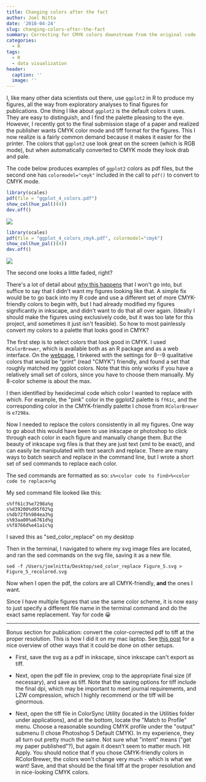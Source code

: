 ```yaml
---
title: Changing colors after the fact
author: Joel Nitta
date: '2018-04-24'
slug: changing-colors-after-the-fact
summary: Correcting for CMYK colors downstream from the original code
categories:
  - R
tags:
  - R
  - data visualization
header:
  caption: ''
  image: ''
---
```





I, like many other data scientists out there, use `ggplot2` in R to produce my figures, all the way from exploratory analyses to final figures for publications. One thing I like about `ggplot2` is the default colors it uses. They are easy to distinguish, and I find the palette pleasing to the eye. However, I recently got to the final submission stage of a paper and realized the publisher wants CMYK color mode and tiff format for the figures. This I now realize is a fairly common demand because it makes it easier for the printer. The colors that `ggplot2` use look great on the screen (which is RGB mode), but when automatically converted to CMYK mode they look drab and pale.

The code below produces examples of `ggplot2` colors as pdf files, but the second one has `colormodel="cmyk"` included in the call to `pdf()` to convert to CMYK mode.


```r
library(scales)
pdf(file = "ggplot_4_colors.pdf")
show_col(hue_pal()(4))
dev.off()
```



![](/post/2018-04-24-changing-colors-after-the-fact/ggplot_4_colors.jpg)


```r
library(scales)
pdf(file = "ggplot_4_colors_cmyk.pdf", colormodel="cmyk")
show_col(hue_pal()(4))
dev.off()
```



![](/post/2018-04-24-changing-colors-after-the-fact/ggplot_4_colors_cmyk.jpg)

The second one looks a little faded, right?

There's a lot of detail about [why this happens](https://blog.redbubble.com/2017/05/designing-in-cmyk-vs-rgb/) that I won't go into, but suffice to say that I didn't want my figures looking like that. A simple fix would be to go back into my R code and use a different set of more CMYK-friendly colors to begin with, but I had already modified my figures significantly in inkscape, and didn't want to do that all over again. (Ideally I should make the figures using exclusively code, but it was too late for this project, and sometimes it just isn't feasible). So how to most painlessly convert my colors to a palette that looks good in CMYK?

The first step is to select colors that look good in CMYK. I used `RColorBrewer`, which is available both as an R package and as a web interface. On the [webpage](http://colorbrewer2.org/), I tinkered with the settings for 8--9 qualitative colors that would be "print" (read "CMYK") friendly, and found a set that roughly matched my ggplot colors. Note that this only works if you have a relatively small set of colors, since you have to choose them manually. My 8-color scheme is about the max.

I then identified by hexidecimal code which color I wanted to replace with which. For example, the "pink" color in the ggplot2 palette is `ff61c`, and the corresponding color in the CMYK-friendly palette I chose from `RColorBrewer` is `e7298a`.

Now I needed to replace the colors consistently in all my figures. One way to go about this would have been to use inkscape or photoshop to click through each color in each figure and manually change them. But the beauty of inkscape svg files is that they are just text (xml to be exact), and can easily be manipulated with text search and replace. There are many ways to batch search and replace in the command line, but I wrote a short set of sed commands to replace each color.

The sed commands are formatted as so:
`s%<color code to find>%<color code to replace>%g`

My sed command file looked like this:

```
s%ff61c3%e7298a%g
s%d39200%d95f02%g
s%db72fb%984ea3%g
s%93aa00%a6761d%g
s%f8766d%e41a1c%g
```

I saved this as "sed_color_replace" on my desktop

Then in the terminal, I navigated to where my svg image files are located, and ran the sed commands on the svg file, saving it as a new file.

`sed -f /Users/joelnitta/Desktop/sed_color_replace Figure_5.svg > Figure_5_recolored.svg`

Now when I open the pdf, the colors are all CMYK-friendly, **and** the ones I want.

Since I have multiple figures that use the same color scheme, it is now easy to just specify a different file name in the terminal command and do the exact same replacement. Yay for code 😀

***

Bonus section for publication: convert the color-corrected pdf to tiff at the proper resolution. This is how I did it on my mac laptop. See [this post](https://thepoliticalmethodologist.com/2013/11/25/making-high-resolution-graphics-for-academic-publishing/) for a nice overview of other ways that it could be done on other setups.

* First, save the svg as a pdf in inkscape, since inkscape can't export as tiff. 
* Next, open the pdf file in preview, crop to the appropriate final size (if necessary), and save as tiff. Note that the saving options for tiff include the final dpi, which may be important to meet journal requirements, and LZW compression, which I highly recommend or the tiff will be ginormous.

* Next, open the tiff file in ColorSync Utility (located in the Utilities folder under applications), and at the bottom, locate the "Match to Profile" menu. Choose a reasonable sounding CMYK profile under the "output" submenu (I chose Photoshop 5 Default CMYK). In my experience, they all turn out pretty much the same. Not sure what "intent" means ("get my paper published"?), but again it doesn't seem to matter much. Hit Apply. You should notice that if you chose CMYK-friendly colors in RColorBrewer, the colors won't change very much - which is what we want! Save, and that should be the final tiff at the proper resolution and in nice-looking CMYK colors.
